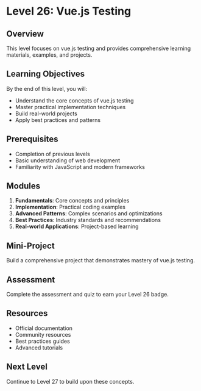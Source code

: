 # Level 26: Vue.js Testing

## Overview
This level focuses on vue.js testing and provides comprehensive learning materials, examples, and projects.

## Learning Objectives
By the end of this level, you will:
- Understand the core concepts of vue.js testing
- Master practical implementation techniques
- Build real-world projects
- Apply best practices and patterns

## Prerequisites
- Completion of previous levels
- Basic understanding of web development
- Familiarity with JavaScript and modern frameworks

## Modules
1. **Fundamentals**: Core concepts and principles
2. **Implementation**: Practical coding examples
3. **Advanced Patterns**: Complex scenarios and optimizations
4. **Best Practices**: Industry standards and recommendations
5. **Real-world Applications**: Project-based learning

## Mini-Project
Build a comprehensive project that demonstrates mastery of vue.js testing.

## Assessment
Complete the assessment and quiz to earn your Level 26 badge.

## Resources
- Official documentation
- Community resources
- Best practices guides
- Advanced tutorials

## Next Level
Continue to Level 27 to build upon these concepts.
